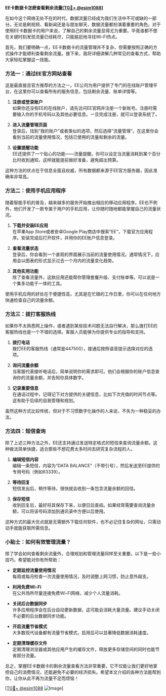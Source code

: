 **EE卡数据卡怎麽查看剩余流量[[TG💪+ @esim1088](https://t.me/s/esim1088)]**

在如今这个网络无处不在的时代，数据流量已经成为我们生活中不可或缺的一部分。无论是刷视频、看新闻还是与朋友聊天，数据流量都扮演着重要的角色。对于使用EE卡数据卡的用户来说，了解自己的剩余流量显得尤为重要。毕竟谁都不想在关键时刻发现流量已经耗尽，只能尴尬地寻找Wi-Fi热点。

首先，我们要明确一点，EE卡数据卡的流量管理并不复杂，但需要按照正确的方式操作才能顺利查看剩余流量。接下来，我将详细讲解几种常见的查看方式，帮助大家轻松掌握这一技能。

### 方法一：通过EE官方网站查看

这是最直接且官方推荐的方法之一。EE公司为用户提供了专门的在线账户管理平台，在这里你可以查看所有的服务信息，包括剩余流量、账单详情等。

1. **注册或登录账户**  
   如果你还没有EE的在线账户，请先访问EE官网并注册一个新账号。注册时需要输入你的手机号码以及其他必要信息。一旦完成注册，就可以登录系统了。

2. **进入流量管理页面**  
   登录后，找到“我的账户”或者类似的选项，然后选择“流量管理”。在这里你会看到当前的流量使用情况，包括已使用的流量和剩余的流量。

3. **设置提醒功能**  
   EE还提供了一个贴心的功能——流量提醒。你可以设定当流量消耗到某个百分比时收到通知，这样就能提前做好准备，避免超出预算。

这种方法的优点在于信息全面且权威，所有数据都来源于EE官方服务器，因此准确率非常高。

### 方法二：使用手机应用程序

随着智能手机的普及，越来越多的服务开始推出相应的移动应用程序。EE也不例外，他们开发了一款专属于用户的手机应用，让你随时随地都能掌握自己的流量状况。

1. **下载并安装EE应用**  
   在苹果App Store或者安卓Google Play商店中搜索“EE”，下载官方应用程序。安装完成后打开软件，并用你的EE账户信息登录。

2. **查看流量状态**  
   登录后，你会看到一个直观的界面展示当前的流量使用情况。通常情况下，应用会以图表的形式显示过去一个月内的流量变化趋势。

3. **其他实用功能**  
   除了查看流量外，这款应用还能帮你管理套餐升级、支付账单等。可以说是一个集多功能于一体的工具。

使用手机应用的好处在于便捷性高，尤其是在忙碌的工作日里，你可以在任何地方快速检查自己的流量余额。

### 方法三：拨打客服热线

如果你不太熟悉网上操作，或者遇到某些技术问题无法自行解决，那么拨打EE的客服热线也是一个不错的选择。客服人员能够为你提供专业的指导和支持。

1. **拨打电话**  
   拨打EE的客服热线（通常是447500），接通后按照语音提示选择对应的选项。

2. **询问流量余额**  
   当客服代表接听电话后，简单说明你的需求即可。他们会根据你的账户信息查询你的流量余额，并告知你具体数字。

3. **记录重要信息**  
   在通话过程中，记得记下对方提供的关键信息，比如下次充值的时间节点等。这有助于后续的自我管理和规划。

虽然这种方式比较传统，但对于不习惯数字化操作的人来说，不失为一种稳妥的办法。

### 方法四：短信查询

除了上述三种方法之外，EE还支持通过发送特定格式的短信来查询流量余额。这种做法简单快捷，适合那些不想花费太多时间去研究复杂流程的人。

1. **编辑短信内容**  
   编辑一条短信，内容为“DATA BALANCE”（不带引号），然后发送至EE提供的专用号码（例如63339）。

2. **等待回复**  
   短信发出后，稍作等待，很快就会收到一条包含流量余额的回信。

3. **保存短信**  
   收到回复后，最好将其保存下来，以便日后查阅。如果经常需要查询流量余额，可以将该号码添加到通讯录中方便以后使用。

这种方式的最大优点就是无需额外下载任何软件，也不必记住复杂的网址，只需动动手就能获取所需信息。

### 小贴士：如何有效管理流量？

除了学会如何查看剩余流量外，合理规划和管理流量同样至关重要。以下是一些小技巧，希望能对你有所帮助：

- **定期监控流量使用情况**  
  每周或每月检查一次流量使用情况，及时调整上网习惯，防止意外超支。

- **利用免费Wi-Fi**  
  在公共场所尽量连接免费Wi-Fi网络，减少个人流量消耗。

- **关闭后台数据同步**  
  许多应用程序会在后台自动更新数据，这可能会消耗大量流量。建议手动关闭不必要的后台数据同步功能。

- **开启流量节省模式**  
  大多数现代设备都有流量节省模式，启用后可以显著降低数据消耗速度。

- **定期清理缓存文件**  
  定期清理浏览器或其他应用产生的缓存文件，释放更多存储空间的同时也能节省部分流量。

总之，掌握EE卡数据卡的剩余流量查看方法非常重要，它不仅能让我们更好地掌控自己的消费情况，还能避免不必要的经济损失。希望本文介绍的各种方法能帮到你，让你从此不再为流量不足而烦恼！

[[TG💪+ @esim1088](https://t.me/s/esim1088) ![Image](https://i.postimg.cc/4NQfJmqS/Snipaste-2025-05-13-00-14-12.png)]